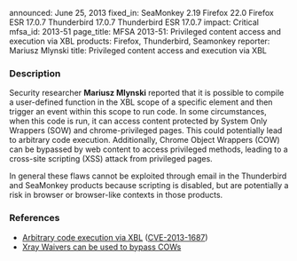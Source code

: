 announced: June 25, 2013
fixed_in: SeaMonkey 2.19
          Firefox 22.0
          Firefox ESR 17.0.7
          Thunderbird 17.0.7
          Thunderbird ESR 17.0.7
impact: Critical
mfsa_id: 2013-51
page_title: MFSA 2013-51: Privileged content access and execution via XBL
products: Firefox, Thunderbird, Seamonkey
reporter: Mariusz Mlynski
title: Privileged content access and execution via XBL

<h3>Description</h3>

<p>Security researcher <strong>Mariusz Mlynski</strong> reported that it is
possible to compile a user-defined function in the XBL scope of a specific
element and then trigger an event within this scope to run code. In some
circumstances, when this code is run, it can access content protected by System
Only Wrappers (SOW) and chrome-privileged pages. This could potentially lead to
arbitrary code execution. Additionally, Chrome Object Wrappers (COW) can be
bypassed by web content to access privileged methods, leading to a cross-site
scripting (XSS) attack from privileged pages.</p>

<p class="note">In general these flaws cannot be exploited through email in the
Thunderbird and SeaMonkey products because scripting is disabled, but are
potentially a risk in browser or browser-like contexts in those products.</p>


<h3>References</h3>

<ul>
  <li><a href="https://bugzilla.mozilla.org/show_bug.cgi?id=863933">
       Arbitrary code execution via XBL</a> (<a href="http://cve.mitre.org/cgi-bin/cvename.cgi?name=CVE-2013-1687" class="ex-ref">CVE-2013-1687</a>)</li>
  <li><a href="https://bugzilla.mozilla.org/show_bug.cgi?id=866823">
        Xray Waivers can be used to bypass COWs</a></li>
</ul>



